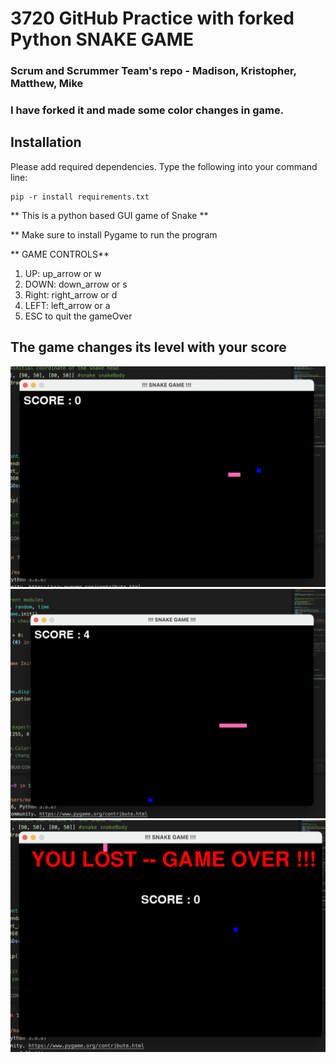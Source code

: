 # 3720 GitHub Practice with forked Python SNAKE GAME
### Scrum and Scrummer Team's repo - Madison, Kristopher, Matthew, Mike
### I have forked it and made some color changes in game. 

## Installation

Please add required dependencies. Type the following into your command line:

```
pip -r install requirements.txt
```


** This is a python based GUI game of Snake **

** Make sure to install Pygame to run the program

** GAME CONTROLS**
1) UP: up_arrow or w
2) DOWN: down_arrow or s
3) Right: right_arrow or d
4) LEFT: left_arrow or a
5) ESC to quit the gameOver



## The game changes its level with your score
![Alt text](Snaps/1.png?raw=true "Title")
![Alt text](Snaps/2.png?raw=true "Title")
![Alt text](Snaps/3.png?raw=true "Title")
